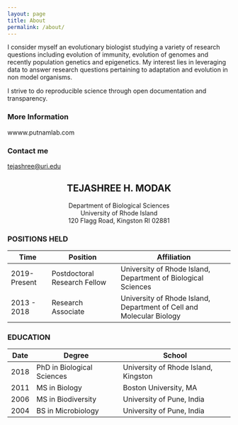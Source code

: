 ```yaml
---
layout: page
title: About
permalink: /about/
---
```


I consider myself an evolutionary biologist studying a variety of research questions including evolution of immunity, evolution of genomes and recently population genetics and epigenetics. My interest lies in leveraging data to answer research questions pertaining to adaptation and evolution in non model organisms.  

I strive to do reproducible science through open documentation and transparency. 

### More Information

wwww.putnamlab.com

### Contact me

[tejashree@uri.edu](mailto:tejashree@uri.edu)


## <center>TEJASHREE H. MODAK</center>
<center>Department of Biological Sciences</center>
<center>University of Rhode Island</center>
<center>120 Flagg Road, Kingston RI 02881</center>


### POSITIONS HELD

Time|Position| Affiliation
--|--|--
2019-Present	| Postdoctoral Research Fellow | University of Rhode Island, Department of Biological Sciences
2013 - 2018 		| Research Associate | University of Rhode Island, Department of Cell and Molecular Biology



### EDUCATION

Date|Degree| School
--|--|--
|2018 |	PhD in Biological Sciences | University of Rhode Island, Kingston|
|2011 |	MS in Biology | Boston University, MA| 
| 2006 |	MS in Biodiversity |  University of Pune, India| 
|2004  |	BS in Microbiology |  University of Pune, India| 


